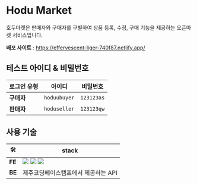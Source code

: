 # Hodu Market
호두마켓은 판매자와 구매자를 구별하여 상품 등록, 수정, 구매 기능을 제공하는 오픈마켓 서비스입니다.

**배포 사이트** : https://effervescent-liger-740f87.netlify.app/

## 테스트 아이디 & 비밀번호
| 로그인 유형 | 아이디       | 비밀번호   |
|------------|--------------|------------|
| **구매자** | `hoduubuyer` | `123123as` |
| **판매자** | `hoduseller`  | `123123qw` |

## 사용 기술
| 🛠️   | stack                                                                                                                                                                                                                                                                                                                                                                                                                                                       |
|--------|-------------------------------------------------------------------------------------------------------------------------------------------------------------------------------------------------------------------------------------------------------------------------------------------------------------------------------------------------------------------------------------------------------------------------------------------------------------|
| **FE** | <img src="https://img.shields.io/badge/TypeScript-3178C6?style=for-the-badge&logo=typescript&logoColor=white">  <img src="https://img.shields.io/badge/styledcomponents-DB7093?style=for-the-badge&logo=styledcomponents&logoColor=white">  <img src="https://img.shields.io/badge/recoil-3578E5?style=for-the-badge&logo=recoil&logoColor=white">  |
| **BE** | 제주코딩베이스캠프에서 제공하는 API|                                                                                                                                                                            
